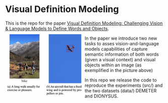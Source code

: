 # Visual Definition Modeling

This is the repo for the paper [Visual Definition Modeling:
Challenging Vision & Language Models to Define Words and Objects](https://www.aaai.org/AAAI22Papers/AAAI-11783.ScarliniB.pdf).
<img style="float: left;" src="https://github.com/SapienzaNLP/visual-definition-modeling/blob/main/images/datasets_example.png" width=50% height=50%>

In the paper we introduce two new tasks to asses vision-and-language models capabilities of capture semantic information
of both words (given a visual context) and visual objects within an image (as exemplified in the picture above) 

In this repo we release the code to reproduce the experiments (src/) and the two datasets (data/) DEMETER and DIONYSUS.
